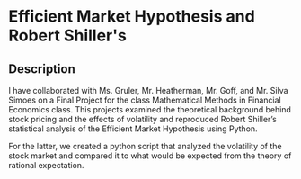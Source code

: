 # Efficient Market Hypothesis and Robert Shiller's 

## Description 

I have collaborated with Ms. Gruler, Mr. Heatherman, Mr. Goff, and Mr. Silva Simoes on a Final Project for the class Mathematical Methods in Financial Economics class. This projects examined the theoretical background behind stock pricing and the effects of volatility and reproduced Robert Shiller’s statistical analysis of the Efficient Market Hypothesis using Python. 

For the latter, we created a python script that analyzed the volatility of the stock market and compared it to what would be expected from the theory of rational expectation. 